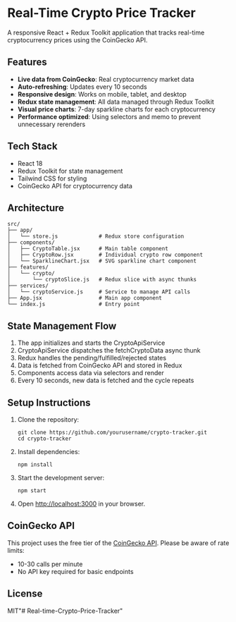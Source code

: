 # Real-Time Crypto Price Tracker

A responsive React + Redux Toolkit application that tracks real-time cryptocurrency prices using the CoinGecko API.


## Features

- **Live data from CoinGecko**: Real cryptocurrency market data
- **Auto-refreshing**: Updates every 10 seconds
- **Responsive design**: Works on mobile, tablet, and desktop
- **Redux state management**: All data managed through Redux Toolkit
- **Visual price charts**: 7-day sparkline charts for each cryptocurrency
- **Performance optimized**: Using selectors and memo to prevent unnecessary rerenders

## Tech Stack

- React 18
- Redux Toolkit for state management
- Tailwind CSS for styling
- CoinGecko API for cryptocurrency data

## Architecture

```
src/
├── app/
│   └── store.js             # Redux store configuration
├── components/
│   ├── CryptoTable.jsx      # Main table component
│   ├── CryptoRow.jsx        # Individual crypto row component
│   └── SparklineChart.jsx   # SVG sparkline chart component
├── features/
│   └── crypto/
│       └── cryptoSlice.js   # Redux slice with async thunks
├── services/
│   └── cryptoService.js     # Service to manage API calls
├── App.jsx                  # Main app component
└── index.js                 # Entry point
```

## State Management Flow

1. The app initializes and starts the CryptoApiService
2. CryptoApiService dispatches the fetchCryptoData async thunk
3. Redux handles the pending/fulfilled/rejected states
4. Data is fetched from CoinGecko API and stored in Redux
5. Components access data via selectors and render
6. Every 10 seconds, new data is fetched and the cycle repeats

## Setup Instructions

1. Clone the repository:
   ```
   git clone https://github.com/yourusername/crypto-tracker.git
   cd crypto-tracker
   ```

2. Install dependencies:
   ```
   npm install
   ```

3. Start the development server:
   ```
   npm start
   ```

4. Open [http://localhost:3000](http://localhost:3000) in your browser.

## CoinGecko API

This project uses the free tier of the [CoinGecko API](https://www.coingecko.com/en/api/documentation). Please be aware of rate limits:
- 10-30 calls per minute
- No API key required for basic endpoints

## License

MIT"# Real-time-Crypto-Price-Tracker" 
